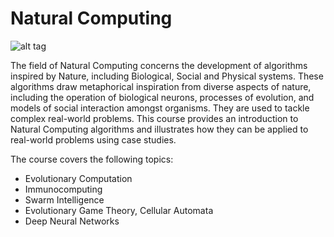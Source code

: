 # Natural Computing

![alt tag](https://imgs.xkcd.com/comics/the_search.png)

The field of Natural Computing concerns the development of algorithms inspired by Nature, including Biological, Social and Physical systems. These algorithms draw metaphorical inspiration from diverse aspects of nature, including the operation of biological neurons, processes of evolution, and models of social interaction amongst organisms. They are used to tackle complex real-world problems. This course provides an introduction to Natural Computing algorithms and illustrates how they can be applied to real-world problems using case studies.

The course covers the following topics:

* Evolutionary Computation
* Immunocomputing
* Swarm Intelligence
* Evolutionary Game Theory, Cellular Automata
* Deep Neural Networks
